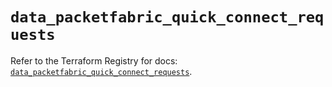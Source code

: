 # `data_packetfabric_quick_connect_requests`

Refer to the Terraform Registry for docs: [`data_packetfabric_quick_connect_requests`](https://registry.terraform.io/providers/packetfabric/packetfabric/1.9.3/docs/data-sources/quick_connect_requests).
